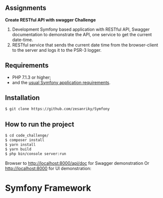 Assignments
----------
**Create RESTful API with swagger Challenge**

1. Development Symfony based application with RESTful API, Swagger documentation to demonstrate the API, one service to get the current date-time.
2. RESTful service that sends the current date time from the browser-client to the server and logs it to the PSR-3 logger.



Requirements
------------

  * PHP 7.1.3 or higher;
  * and the [usual Symfony application requirements][2].

Installation
------------

```bash
$ git clone https://github.com/zesanriky/Symfony
```

How to run the project
----------------------

```bash
$ cd code_challenge/
$ composer install
$ yarn install
$ yarn build
$ php bin/console server:run
```
Browser to <http://localhost:8000/api/doc> for Swagger demonstration Or <http://localhost:8000> for UI demonstration:



[2]: https://symfony.com/doc/current/reference/requirements.html
# Symfony Framework
